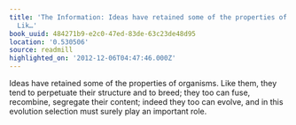 ```yaml
---
title: 'The Information: Ideas have retained some of the properties of organisms.
  Lik…'
book_uuid: 484271b9-e2c0-47ed-83de-63c23de48d95
location: '0.530506'
source: readmill
highlighted_on: '2012-12-06T04:47:46.000Z'
---
```


Ideas have retained some of the properties of organisms. Like them, they tend to perpetuate their structure and to breed; they too can fuse, recombine, segregate their content; indeed they too can evolve, and in this evolution selection must surely play an important role.